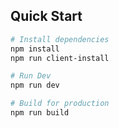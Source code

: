 ## Quick Start

``` bash
# Install dependencies
npm install
npm run client-install

# Run Dev
npm run dev

# Build for production
npm run build
```
